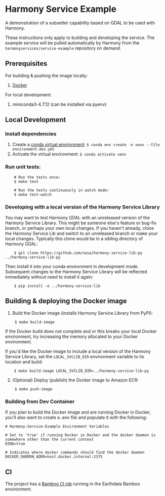 # Harmony Service Example

A demonstration of a subsetter capability based on GDAL to be used with Harmony.

These instructions only apply to building and developing the service.  The example
service will be pulled automatically by Harmony from the `harmonyservices/service-example`
repository on demand.
## Prerequisites

For building & pushing the image locally:

1. [Docker](https://www.docker.com/get-started)

For local development:

1. miniconda3-4.7.12 (can be installed via pyenv)

## Local Development

### Install dependencies

1. Create a [conda virtual environment](https://conda.io/projects/conda/en/latest/user-guide/tasks/manage-environments.html):  `$ conda env create -n venv --file environment-dev.yml`
2. Activate the virtual environment: `$ conda activate venv`

### Run unit tests:

        # Run the tests once:
        $ make test

        # Run the tests continuously in watch mode:
        $ make test-watch

### Developing with a local version of the Harmony Service Library

You may want to test Harmony GDAL with an unreleased version of the Harmony Service Library.  This might be someone else's feature or bug-fix branch, or perhaps your own local changes. If you haven't already, clone the Harmony Service Lib and switch to an unreleased branch or make your local changes. Typically this clone would be in a sibling directory of Harmony GDAL:

        $ git clone https://github.com/nasa/harmony-service-lib-py ../harmony-service-lib-py

Then install it into your conda environment in development mode. Subsequent changes to the Harmony Service Library will be reflected immediately without need to install it again:

        $ pip install -e ../harmony-service-lib

## Building & deploying the Docker image

1. Build the Docker image (installs Harmony Service Library from PyPI):

        $ make build-image

If the Docker build does not complete and or this breaks your local Docker
environment, try increasing the memory allocated to your Docker environment.

If you'd like the Docker image to include a local version of the Harmony Service Library, set the `LOCAL_SVCLIB_DIR` environment variable to its location and build:

        $ make build-image LOCAL_SVCLIB_DIR=../harmony-service-lib-py

2. (Optional) Deploy (publish) the Docker image to Amazon ECR:

        $ make push-image

### Building from Dev Container

If you plan to build the Docker image and are running Docker in Docker, you'll also want to create a .env file and populate it with the following:

```
# Harmony-Service-Example Environment Variables

# Set to 'true' if running Docker in Docker and the docker daemon is somewhere other than the current context
DIND=true

# Indicates where docker commands should find the docker daemon
DOCKER_DAEMON_ADDR=host.docker.internal:2375
```

## CI

The project has a [Bamboo CI job](https://ci.earthdata.nasa.gov/browse/HARMONY-HG) running
in the Earthdata Bamboo environment.
